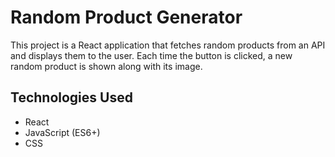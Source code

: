 # Random Product Generator

This project is a React application that fetches random products from an API and displays them to the user. Each time the button is clicked, a new random product is shown along with its image.

## Technologies Used

- React
- JavaScript (ES6+)
- CSS
